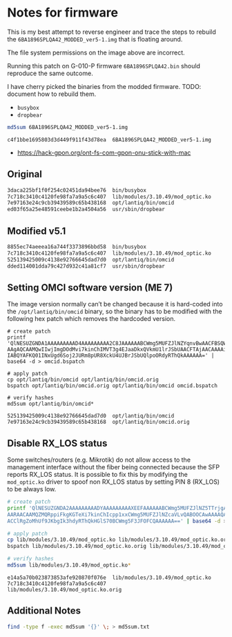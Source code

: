 # Notes for firmware

This is my best attempt to reverse engineer and trace the steps to
rebuild the `6BA1896SPLQA42_MODDED_ver5-1.img` that is floating around.

The file system permissions on the image above are incorrect.

Running this patch on G-010-P firmware `6BA1896SPLQA42.bin` should reproduce
the same outcome.

I have cherry picked the binaries from the modded firmware.
TODO: document how to rebuild them.

- `busybox`
- `dropbear`

```sh
md5sum 6BA1896SPLQA42_MODDED_ver5-1.img
```

```
c4f1bbe1695803d3d449f911f43d78ea  6BA1896SPLQA42_MODDED_ver5-1.img
```

- https://hack-gpon.org/ont-fs-com-gpon-onu-stick-with-mac

## Original 

```sh
3daca225bf1f0f254c02451da94bee76  bin/busybox
7c718c3410c4120fe98fa7a9a5c6c407  lib/modules/3.10.49/mod_optic.ko
7e97163e24c9cb39439589c65b438168  opt/lantiq/bin/omcid
ed03f65a25e48591ceebe1b2a4504a56  usr/sbin/dropbear
```

## Modified v5.1

```sh
8855ec74aeeea16a744f3373896bbd58  bin/busybox
7c718c3410c4120fe98fa7a9a5c6c407  lib/modules/3.10.49/mod_optic.ko
525139425009c4138e92766645dad7d0  opt/lantiq/bin/omcid
dded114001dda79c427d932c41a81cf7  usr/sbin/dropbear
```

## Setting OMCI software version (ME 7)

The image version normally can’t be changed because it is hard-coded
into the `/opt/lantiq/bin/omcid` binary, so the binary has to be
modified with the following hex patch which removes the hardcoded version.

```
# create patch
printf 'QlNESUZGNDA1AAAAAAAAAD4AAAAAAAAA2C8JAAAAAABCWmg5MUFZJlNZYqnvBwAACFBSQWAAAMAA
AAgAQCAAMQwIIwjImgDOdMvi7kinChIMVT3g4EJaaDkxQVkmU1lrJSbUAACFTAjAACAAAAiCAAAI
IABQYAFKQ01INxUgd6Soj2JURm8pUR8XckU4UJBrJSbUQlpoORdyRThQkAAAAAA=' | base64 -d > omcid.bspatch

# apply patch
cp opt/lantiq/bin/omcid opt/lantiq/bin/omcid.orig
bspatch opt/lantiq/bin/omcid.orig opt/lantiq/bin/omcid omcid.bspatch

# verify hashes
md5sum opt/lantiq/bin/omcid*
```

```
525139425009c4138e92766645dad7d0  opt/lantiq/bin/omcid
7e97163e24c9cb39439589c65b438168  opt/lantiq/bin/omcid.orig
```

## Disable RX_LOS status

Some switches/routers (e.g. Mikrotik) do not allow access to the management
interface without the fiber being connected because the SFP reports RX_LOS status.
It is possible to fix this by modifying the `mod_optic.ko` driver to spoof
non RX_LOS status by setting PIN 8 (RX_LOS) to be always low.

```sh
# create patch
printf 'QlNESUZGNDA2AAAAAAAAADYAAAAAAAAAXEEFAAAAAABCWmg5MUFZJlNZ5TTrjgAAB+ZARjAEACAA
AARAACAAMQZMQRppiFkgKGTeXi7kinChIcpp1xxCWmg5MUFZJlNZcaVLvQABOOCAwAAAAQAIAAig
ACClRgZoMhUf9JKbgIk3hdyRThQkHGlS70BCWmg5F3JFOFCQAAAAAA==' | base64 -d > mod_optic.bspatch

# apply patch
cp lib/modules/3.10.49/mod_optic.ko lib/modules/3.10.49/mod_optic.ko.orig
bspatch lib/modules/3.10.49/mod_optic.ko.orig lib/modules/3.10.49/mod_optic.ko mod_optic.bspatch

# verify hashes
md5sum lib/modules/3.10.49/mod_optic.ko*
```

```
e14a5a70b023873853afe920870f076e  lib/modules/3.10.49/mod_optic.ko
7c718c3410c4120fe98fa7a9a5c6c407  lib/modules/3.10.49/mod_optic.ko.orig
```

## Additional Notes

```sh
find -type f -exec md5sum '{}' \; > md5sum.txt
```
